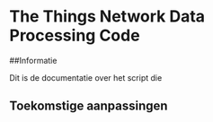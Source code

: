 # The Things Network Data Processing Code
##Informatie

Dit is de documentatie over het script die

## Toekomstige aanpassingen

